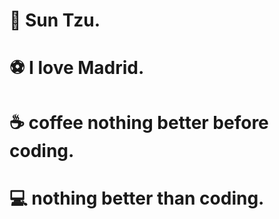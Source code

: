 # 📓 Sun Tzu.

# ⚽ I love Madrid.

# ☕ coffee nothing better before coding. 

# 💻 nothing better than coding. 


